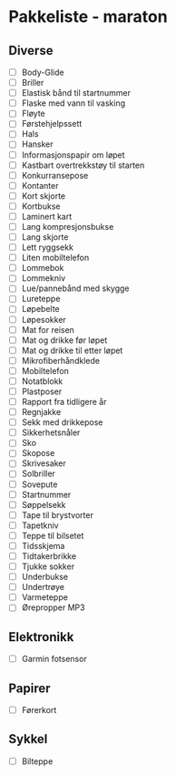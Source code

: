 # Pakkeliste - maraton

## Diverse
- [ ] Body-Glide
- [ ] Briller
- [ ] Elastisk bånd til startnummer
- [ ] Flaske med vann til vasking
- [ ] Fløyte
- [ ] Førstehjelpssett
- [ ] Hals
- [ ] Hansker
- [ ] Informasjonspapir om løpet
- [ ] Kastbart overtrekkstøy til starten
- [ ] Konkurransepose
- [ ] Kontanter
- [ ] Kort skjorte
- [ ] Kortbukse
- [ ] Laminert kart
- [ ] Lang kompresjonsbukse
- [ ] Lang skjorte
- [ ] Lett ryggsekk
- [ ] Liten mobiltelefon
- [ ] Lommebok
- [ ] Lommekniv
- [ ] Lue/pannebånd med skygge
- [ ] Lureteppe
- [ ] Løpebelte
- [ ] Løpesokker
- [ ] Mat for reisen
- [ ] Mat og drikke før løpet
- [ ] Mat og drikke til etter løpet
- [ ] Mikrofiberhåndklede
- [ ] Mobiltelefon
- [ ] Notatblokk
- [ ] Plastposer
- [ ] Rapport fra tidligere år
- [ ] Regnjakke
- [ ] Sekk med drikkepose
- [ ] Sikkerhetsnåler
- [ ] Sko
- [ ] Skopose
- [ ] Skrivesaker
- [ ] Solbriller
- [ ] Sovepute
- [ ] Startnummer
- [ ] Søppelsekk
- [ ] Tape til brystvorter
- [ ] Tapetkniv
- [ ] Teppe til bilsetet
- [ ] Tidsskjema
- [ ] Tidtakerbrikke
- [ ] Tjukke sokker
- [ ] Underbukse
- [ ] Undertrøye
- [ ] Varmeteppe
- [ ] Ørepropper MP3

## Elektronikk
- [ ] Garmin fotsensor

## Papirer
- [ ] Førerkort

## Sykkel
- [ ] Bilteppe
